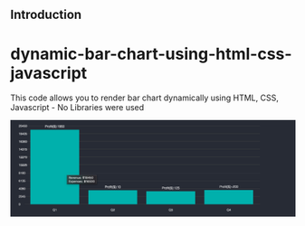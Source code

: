 ## Introduction
# dynamic-bar-chart-using-html-css-javascript
This code allows you to render bar chart dynamically using HTML, CSS, Javascript - No Libraries were used


![simple BarChart Preview](simpleBarChartPreview.png?raw=true "Simple BarChart")
